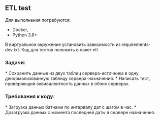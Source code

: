 <h2>ETL test</h2>

Для выполнения потребуются: 
* Docker, 
* Python 3.6+

В виртуальное окружение установить зависимости из requirements-dev.txt.
Код для тестов положить в пакет etl. 

<h3>Задачи:</h3>
* Сохранить данные из двух таблиц сервера-источника в одну денормализованную таблицу сервера-назначения. 
* Написать тест, проверяющий эквивалентность данных в обоих серверах.

<h3>Требования к коду:</h3> 
* Загрузка данных батчами по интервалу дат с шагом в час.
* Дозагрузка данных с момента последней даты в сервере назначения.



